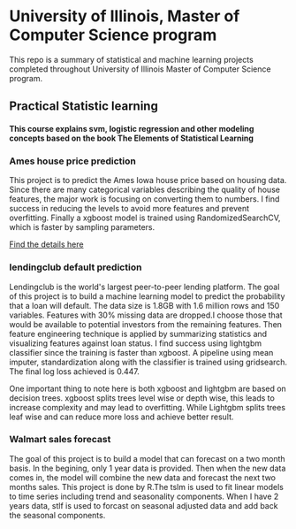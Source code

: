 # University of Illinois, Master of Computer Science program

This repo is a summary of statistical and machine learning projects completed throughout University of Illinois Master of Computer Science
program. 

## Practical Statistic learning
#### This course explains svm, logistic regression and other modeling concepts based on the book The Elements of Statistical Learning
### Ames house price prediction 
This project is to predict the Ames Iowa house price based on housing data. Since there are many categorical variables describing the quality of house features, the major work is focusing on converting them to numbers. I find success in reducing the levels to avoid more
features and prevent overfitting. Finally a xgboost model is trained using RandomizedSearchCV, which is faster by sampling parameters.

[Find the details here](https://github.com/xgao0412/UIUC-MCS/tree/master/ames_house_price)

### lendingclub default prediction
Lendingclub is the world's largest peer-to-peer lending platform. The goal of this project is to build a machine learning model to predict 
the probability that a loan will default. The data size is 1.8GB with 1.6 million rows and 150 variables. Features with 30% missing data 
are dropped.I choose those that would be available to potential investors from the remaining features. Then feature engineering technique 
is applied by summarizing statistics and visualizing features against loan status. I find success using lightgbm classifier since the training is faster than xgboost. A pipeline using mean imputer, standardization along with the classifier is trained using gridsearch. The final log loss achieved is 0.447.

One important thing to note here is both xgboost and lightgbm are based on decision trees. xgboost splits trees level wise or depth wise, this leads to increase complexity and may lead to overfitting. While Lightgbm splits trees leaf wise and can reduce more loss and achieve better result.

### Walmart sales forecast
The goal of this project is to build a model that can forecast on a two month basis. In the begining, only 1 year data is provided. Then when the new data comes in, the model will combine the new data and forecast the next two months sales. This project is done by R.The tslm is used to fit linear models to time series including trend and seasonality components. When I have 2 years data, stlf is used to forcast on seasonal adjusted data and add back the seasonal components.
